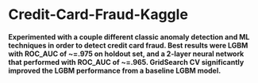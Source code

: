 # Credit-Card-Fraud-Kaggle

#### Experimented with a couple different classic anomaly detection and ML techniques in order to detect credit card fraud. Best results were LGBM with ROC_AUC of ~=.975 on holdout set, and a 2-layer neural network that performed with ROC_AUC of ~=.965. GridSearch CV significantly improved the LGBM performance from a baseline LGBM model. 
